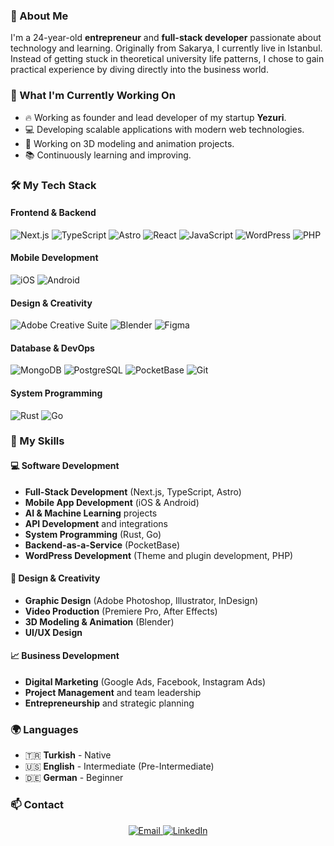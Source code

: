### 🚀 About Me

I'm a 24-year-old **entrepreneur** and **full-stack developer** passionate about technology and learning. Originally from Sakarya, I currently live in Istanbul. Instead of getting stuck in theoretical university life patterns, I chose to gain practical experience by diving directly into the business world.

### 🎯 What I'm Currently Working On

- 🔥 Working as founder and lead developer of my startup **Yezuri**.
- 💻 Developing scalable applications with modern web technologies.
- 🎨 Working on 3D modeling and animation projects.
- 📚 Continuously learning and improving.

### 🛠️ My Tech Stack

#### Frontend & Backend
![Next.js](https://img.shields.io/badge/Next.js-000000?style=for-the-badge&logo=next.js&logoColor=white)
![TypeScript](https://img.shields.io/badge/TypeScript-007ACC?style=for-the-badge&logo=typescript&logoColor=white)
![Astro](https://img.shields.io/badge/Astro-FF5D01?style=for-the-badge&logo=astro&logoColor=white)
![React](https://img.shields.io/badge/React-20232A?style=for-the-badge&logo=react&logoColor=61DAFB)
![JavaScript](https://img.shields.io/badge/JavaScript-F7DF1E?style=for-the-badge&logo=javascript&logoColor=black)
![WordPress](https://img.shields.io/badge/WordPress-21759B?style=for-the-badge&logo=wordpress&logoColor=white)
![PHP](https://img.shields.io/badge/PHP-777BB4?style=for-the-badge&logo=php&logoColor=white)

#### Mobile Development
![iOS](https://img.shields.io/badge/iOS-000000?style=for-the-badge&logo=ios&logoColor=white)
![Android](https://img.shields.io/badge/Android-3DDC84?style=for-the-badge&logo=android&logoColor=white)

#### Design & Creativity
![Adobe Creative Suite](https://img.shields.io/badge/Adobe%20Creative%20Suite-FF0000?style=for-the-badge&logo=adobe&logoColor=white)
![Blender](https://img.shields.io/badge/Blender-F5792A?style=for-the-badge&logo=blender&logoColor=white)
![Figma](https://img.shields.io/badge/Figma-F24E1E?style=for-the-badge&logo=figma&logoColor=white)

#### Database & DevOps
![MongoDB](https://img.shields.io/badge/MongoDB-4EA94B?style=for-the-badge&logo=mongodb&logoColor=white)
![PostgreSQL](https://img.shields.io/badge/PostgreSQL-316192?style=for-the-badge&logo=postgresql&logoColor=white)
![PocketBase](https://img.shields.io/badge/PocketBase-00D4AA?style=for-the-badge&logo=pocketbase&logoColor=white)
![Git](https://img.shields.io/badge/Git-F05032?style=for-the-badge&logo=git&logoColor=white)

#### System Programming
![Rust](https://img.shields.io/badge/Rust-000000?style=for-the-badge&logo=rust&logoColor=white)
![Go](https://img.shields.io/badge/Go-00ADD8?style=for-the-badge&logo=go&logoColor=white)

### 🎨 My Skills

#### 💻 Software Development
- **Full-Stack Development** (Next.js, TypeScript, Astro)
- **Mobile App Development** (iOS & Android)
- **AI & Machine Learning** projects
- **API Development** and integrations
- **System Programming** (Rust, Go)
- **Backend-as-a-Service** (PocketBase)
- **WordPress Development** (Theme and plugin development, PHP)

#### 🎨 Design & Creativity
- **Graphic Design** (Adobe Photoshop, Illustrator, InDesign)
- **Video Production** (Premiere Pro, After Effects)
- **3D Modeling & Animation** (Blender)
- **UI/UX Design**

#### 📈 Business Development
- **Digital Marketing** (Google Ads, Facebook, Instagram Ads)
- **Project Management** and team leadership
- **Entrepreneurship** and strategic planning

### 🌍 Languages
- 🇹🇷 **Turkish** - Native
- 🇺🇸 **English** - Intermediate (Pre-Intermediate)
- 🇩🇪 **German** - Beginner

### 📫 Contact
<div align="center">
  <a href="mailto:uzeyirismailbahtiyar@gmail.com">
    <img src="https://img.shields.io/badge/Email-D14836?style=for-the-badge&logo=gmail&logoColor=white" alt="Email" />
  </a>
  <a href="https://www.linkedin.com/in/%C3%BCzeyirismail/">
    <img src="https://img.shields.io/badge/LinkedIn-0077B5?style=for-the-badge&logo=linkedin&logoColor=white" alt="LinkedIn" />
  </a>
</div>

</div>
